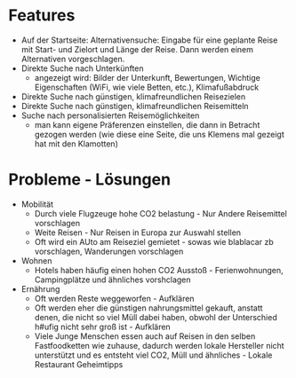 # Features

- Auf der Startseite: Alternativensuche: Eingabe für eine geplante Reise mit Start- und Zielort und Länge der Reise. Dann werden einem Alternativen vorgeschlagen.
- Direkte Suche nach Unterkünften
  - angezeigt wird: Bilder der Unterkunft, Bewertungen, Wichtige Eigenschaften (WiFi, wie viele Betten, etc.), Klimafußabdruck
- Direkte Suche nach günstigen, klimafreundlichen Reisezielen
- Direkte Suche nach günstigen, klimafreundlichen Reisemitteln
- Suche nach personalisierten Reisemöglichkeiten
  - man kann eigene Präferenzen einstellen, die dann in Betracht gezogen werden (wie diese eine Seite, die uns Klemens mal gezeigt hat mit den Klamotten)


# Probleme - Lösungen

- Mobilität
  - Durch viele Flugzeuge hohe CO2 belastung - Nur Andere Reisemittel vorschlagen
  - Weite Reisen - Nur Reisen in Europa zur Auswahl stellen
  - Oft wird ein AUto am Reiseziel gemietet - sowas wie blablacar zb vorschlagen,  Wanderungen vorschlagen
- Wohnen
  - Hotels haben häufig einen hohen CO2 Ausstoß - Ferienwohnungen, Campingplätze und ähnliches vorshclagen
- Ernährung
  - Oft werden Reste weggeworfen - Aufklären
  - Oft werden eher die günstigen nahrungsmittel gekauft, anstatt denen, die nicht so viel Müll dabei haben, obwohl der Unterschied h#ufig nicht sehr groß ist - Aufklären
  - Viele Junge Menschen essen auch auf Reisen in den selben Fastfoodketten wie zuhause, dadurch werden lokale Hersteller nicht unterstützt und es entsteht viel CO2, Müll und ähnliches - Lokale Restaurant Geheimtipps
